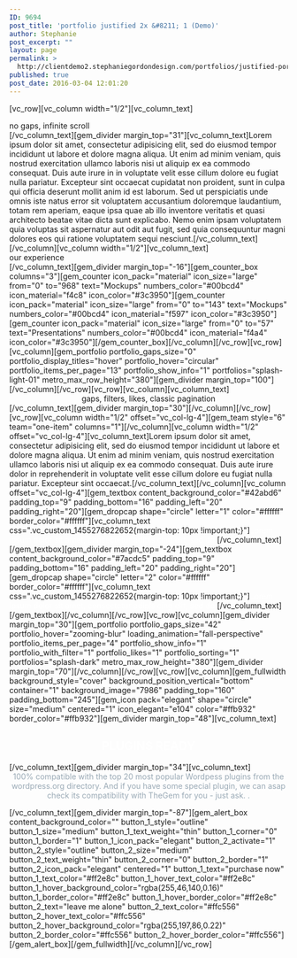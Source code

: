 ```yaml
---
ID: 9694
post_title: 'portfolio justified 2x &#8211; 1 (Demo)'
author: Stephanie
post_excerpt: ""
layout: page
permalink: >
  http://clientdemo2.stephaniegordondesign.com/portfolios/justified-portfolio-grid-demo/portfolio-justified-2x-1/
published: true
post_date: 2016-03-04 12:01:20
---
```

[vc_row][vc_column width="1/2"][vc_column_text]
<div class="title-h3"><span class="light">no gaps, infinite scroll</span></div>
[/vc_column_text][gem_divider margin_top="31"][vc_column_text]Lorem ipsum dolor sit amet, consectetur adipisicing elit, sed do eiusmod tempor incididunt ut labore et dolore magna aliqua. Ut enim ad minim veniam, quis nostrud exercitation ullamco laboris nisi ut aliquip ex ea commodo consequat. Duis aute irure in in voluptate velit esse cillum dolore eu fugiat nulla pariatur. Excepteur sint occaecat cupidatat non proident, sunt in culpa qui officia deserunt mollit anim id est laborum. Sed ut perspiciatis unde omnis iste natus error sit voluptatem accusantium doloremque laudantium, totam rem aperiam, eaque ipsa quae ab illo inventore veritatis et quasi architecto beatae vitae dicta sunt explicabo. Nemo enim ipsam voluptatem quia voluptas sit aspernatur aut odit aut fugit, sed quia consequuntur magni dolores eos qui ratione voluptatem sequi nesciunt.[/vc_column_text][/vc_column][vc_column width="1/2"][vc_column_text]
<div class="title-h3"><span class="light">our experience</span></div>
[/vc_column_text][gem_divider margin_top="-16"][gem_counter_box columns="3"][gem_counter icon_pack="material" icon_size="large" from="0" to="968" text="Mockups" numbers_color="#00bcd4" icon_material="f4c8" icon_color="#3c3950"][gem_counter icon_pack="material" icon_size="large" from="0" to="143" text="Mockups" numbers_color="#00bcd4" icon_material="f597" icon_color="#3c3950"][gem_counter icon_pack="material" icon_size="large" from="0" to="57" text="Presentations" numbers_color="#00bcd4" icon_material="f4a4" icon_color="#3c3950"][/gem_counter_box][/vc_column][/vc_row][vc_row][vc_column][gem_portfolio portfolio_gaps_size="0" portfolio_display_titles="hover" portfolio_hover="circular" portfolio_items_per_page="13" portfolio_show_info="1" portfolios="splash-light-01" metro_max_row_height="380"][gem_divider margin_top="100"][/vc_column][/vc_row][vc_row][vc_column][vc_column_text]
<div class="title-h2" style="text-align: center;"><span class="light">gaps, filters, likes, classic pagination</span></div>
[/vc_column_text][gem_divider margin_top="30"][/vc_column][/vc_row][vc_row][vc_column width="1/2" offset="vc_col-lg-4"][gem_team style="6" team="one-item" columns="1"][/vc_column][vc_column width="1/2" offset="vc_col-lg-4"][vc_column_text]Lorem ipsum dolor sit amet, consectetur adipisicing elit, sed do eiusmod tempor incididunt ut labore et dolore magna aliqua. Ut enim ad minim veniam, quis nostrud exercitation ullamco laboris nisi ut aliquip ex ea commodo consequat. Duis aute irure dolor in reprehenderit in voluptate velit esse cillum dolore eu fugiat nulla pariatur. Excepteur sint occaecat.[/vc_column_text][/vc_column][vc_column offset="vc_col-lg-4"][gem_textbox content_background_color="#42abd6" padding_top="9" padding_bottom="16" padding_left="20" padding_right="20"][gem_dropcap shape="circle" letter="1" color="#ffffff" border_color="#ffffff"][vc_column_text css=".vc_custom_1455276822652{margin-top: 10px !important;}"]<span style="color: #ffffff;">Lorem ipsum dolor sit amet, consectetur adipisicing elit, sed do </span>[/vc_column_text][/gem_textbox][gem_divider margin_top="-24"][gem_textbox content_background_color="#7acdc5" padding_top="9" padding_bottom="16" padding_left="20" padding_right="20"][gem_dropcap shape="circle" letter="2" color="#ffffff" border_color="#ffffff"][vc_column_text css=".vc_custom_1455276822652{margin-top: 10px !important;}"]<span style="color: #ffffff;">Lorem ipsum dolor sit amet, consectetur adipisicing elit, sed do </span>[/vc_column_text][/gem_textbox][/vc_column][/vc_row][vc_row][vc_column][gem_divider margin_top="30"][gem_portfolio portfolio_gaps_size="42" portfolio_hover="zooming-blur" loading_animation="fall-perspective" portfolio_items_per_page="4" portfolio_show_info="1" portfolio_with_filter="1" portfolio_likes="1" portfolio_sorting="1" portfolios="splash-dark" metro_max_row_height="380"][gem_divider margin_top="70"][/vc_column][/vc_row][vc_row][vc_column][gem_fullwidth background_style="cover" background_position_vertical="bottom" container="1" background_image="7986" padding_top="160" padding_bottom="245"][gem_icon pack="elegant" shape="circle" size="medium" centered="1" icon_elegant="e104" color="#ffb932" border_color="#ffb932"][gem_divider margin_top="48"][vc_column_text]
<h2 style="text-align: center;"><span class="light" style="color: #ffffff;">PLUGINS READY </span></h2>
[/vc_column_text][gem_divider margin_top="34"][vc_column_text]

<p style="text-align: center; max-width: 900px; margin: 0 auto;"><span style="color: #99a9b5;">100% compatible with the top 20 most popular Wordpess plugins from the wordpress.org directory. And if you have some special plugin, we can asap check its compatibility with TheGem for you - just ask.
.</span>

[/vc_column_text][gem_divider margin_top="-87"][gem_alert_box content_background_color="" button_1_style="outline" button_1_size="medium" button_1_text_weight="thin" button_1_corner="0" button_1_border="1" button_1_icon_pack="elegant" button_2_activate="1" button_2_style="outline" button_2_size="medium" button_2_text_weight="thin" button_2_corner="0" button_2_border="1" button_2_icon_pack="elegant" centered="1" button_1_text="purchase now" button_1_text_color="#ff2e8c" button_1_hover_text_color="#ff2e8c" button_1_hover_background_color="rgba(255,46,140,0.16)" button_1_border_color="#ff2e8c" button_1_hover_border_color="#ff2e8c" button_2_text="leave me alone" button_2_text_color="#ffc556" button_2_hover_text_color="#ffc556" button_2_hover_background_color="rgba(255,197,86,0.22)" button_2_border_color="#ffc556" button_2_hover_border_color="#ffc556"][/gem_alert_box][/gem_fullwidth][/vc_column][/vc_row]